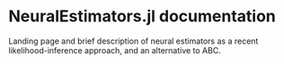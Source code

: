 # NeuralEstimators.jl documentation

Landing page and brief description of neural estimators as a recent likelihood-inference approach, and an alternative to ABC.
